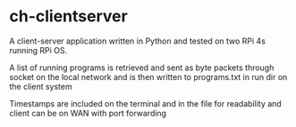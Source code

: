 # ch-clientserver

A client-server application written in Python and tested on two RPi 4s running RPi OS.

A list of running programs is retrieved and sent as byte packets through socket on the local network and is then written to programs.txt in run dir on the client system

Timestamps are included on the terminal and in the file for readability and client can be on WAN with port forwarding
